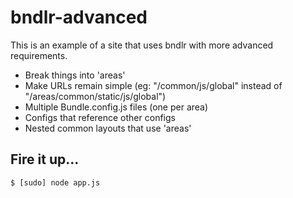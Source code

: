
# bndlr-advanced

This is an example of a site that uses bndlr with more advanced requirements.

- Break things into 'areas'
- Make URLs remain simple (eg: "/common/js/global" instead of "/areas/common/static/js/global")
- Multiple Bundle.config.js files (one per area)
- Configs that reference other configs
- Nested common layouts that use 'areas'

## Fire it up...

    $ [sudo] node app.js